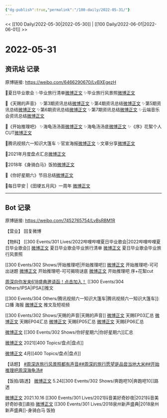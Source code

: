 ```yaml
---
{"dg-publish":true,"permalink":"/100-daily/2022-05-31/"}
---
```



<< [[100 Daily/2022-05-30\|2022-05-30]] | [[100 Daily/2022-06-01\|2022-06-01]] >>

# 2022-05-31

## 资讯站 记录

原博链接: https://weibo.com/6466290670/LvBXEgezH

🍃夏日毕业歌会
✨毕业旅行清单[微博正文](https://m.weibo.cn/6466290670/4775144251197092)
✨毕业旅行风景照[微博正文](https://m.weibo.cn/6466290670/4775147216573026)

🍃《天赐的声音》
✨第3期资讯总结[微博正文](https://m.weibo.cn/6466290670/4775125700053940)
✨第4期资讯总结[微博正文](https://m.weibo.cn/6466290670/4775126564867077)
✨第5期资讯总结[微博正文](https://m.weibo.cn/6466290670/4775127848585524)
✨第6期资讯总结[微博正文](https://m.weibo.cn/6466290670/4775130112462074)
✨第7期资讯总结[微博正文](https://m.weibo.cn/6466290670/4775229752083510)
✨云端音乐会资讯总结[微博正文](https://m.weibo.cn/6466290670/4775229739501637)

🍃《开始推理吧》
✨海龟汤汤面[微博正文](https://m.weibo.cn/6466290670/4775160681073767)
✨海龟汤汤底[微博正文](https://m.weibo.cn/6466290670/4775174011094824)
✨《序》花絮个人CUT[微博正文](https://m.weibo.cn/6466290670/4775187176755735)

🍃腾讯视频六一知识大篷车
✨官宣海报[微博正文](https://m.weibo.cn/6466290670/4775209922464984)
✨文章分享[微博正文](https://m.weibo.cn/6466290670/4775180956338585)

🍃2021年月度盘点汇总[微博正文](https://m.weibo.cn/6466290670/4775184786000532)

🍃2018年《身骑白马》饭拍[微博正文](https://m.weibo.cn/6466290670/4775247927054985)

🍃《你好星期六》节目总结[微博正文](https://m.weibo.cn/6466290670/4775158412216257)

🍃每日早安 |《田埂五月风》一周年 [微博正文](https://m.weibo.cn/6466290670/4775088471148084)

---
## Bot 记录

原博链接: https://weibo.com/7452765754/LvBsRBM1R

【营业】
[](https://m.weibo.cn/1736988591/4773866502620621) 回复微博

【物料】
[[300 Events/301 Lives/2022哔哩哔哩夏日毕业歌会\|2022哔哩哔哩夏日毕业歌会]]
[微博正文](https://m.weibo.cn/6744306402/4775142364809275) 夏日毕业歌会毕业旅行清单
[微博正文](https://m.weibo.cn/6744306402/4775145888024377) 夏日毕业歌会毕业旅行风景照

[[300 Events/302 Shows/开始推理吧\|开始推理吧]]
[微博正文](https://m.weibo.cn/2162247381/4775156993756647) 开始推理吧-可可出谜题
[微博正文](https://m.weibo.cn/2162247381/4775172239791776) 开始推理吧-可可揭晓谜底
[微博正文](https://m.weibo.cn/6466290670/4775187176755735) 开始推理吧 序+花絮cut

[周深向你发来618盛典邀请函！点击加入！](https://weibo.cn/sinaurl?u=https%3A%2F%2Fmp.weixin.qq.com%2Fs%2F5nuwKCnxRgxmDqxsrcOS2g) [[300 Events/304 Others/IPSA\|IPSA]]推文

[[300 Events/304 Others/腾讯视频六一知识大篷车\|腾讯视频六一知识大篷车]]:
[](https://m.weibo.cn/2591595652/4775162912440973) 口播
[](https://m.weibo.cn/2591595652/4775204553231830) 海报
[微博正文](https://m.weibo.cn/6466290670/4775180956338585) 推文及短视频

[[300 Events/302 Shows/天赐的声音\|天赐的声音]]
[微博正文](https://m.weibo.cn/6466290670/4775125700053940) 天赐EP03汇总
[微博正文](https://m.weibo.cn/6466290670/4775126564867077) 天赐EP04汇总
[微博正文](https://m.weibo.cn/6466290670/4775127848585524) 天赐EP05汇总
[微博正文](https://m.weibo.cn/6466290670/4775130112462074) 天赐EP06汇总

[微博正文](https://m.weibo.cn/6466290670/4775158412216257) [[300 Events/302 Shows/你好星期六\|你好星期六]]汇总

[微博正文](https://m.weibo.cn/6466290670/4775184786000532) 2021[[400 Topics/盘点\|盘点]]

[微博正文](https://m.weibo.cn/6466290670/4775244718145713) 4月[[400 Topics/盘点\|盘点]]

【话题】
[#周深连旅行风景照都有声音#](https://s.weibo.com/weibo?q=%23%E5%91%A8%E6%B7%B1%E8%BF%9E%E6%97%85%E8%A1%8C%E9%A3%8E%E6%99%AF%E7%85%A7%E9%83%BD%E6%9C%89%E5%A3%B0%E9%9F%B3%23)[#周深的旅行愿望是品尝当地大米#](https://s.weibo.com/weibo?q=%23%E5%91%A8%E6%B7%B1%E7%9A%84%E6%97%85%E8%A1%8C%E6%84%BF%E6%9C%9B%E6%98%AF%E5%93%81%E5%B0%9D%E5%BD%93%E5%9C%B0%E5%A4%A7%E7%B1%B3%23)[#开始推理吧周深海龟汤#](https://s.weibo.com/weibo?q=%23%E5%BC%80%E5%A7%8B%E6%8E%A8%E7%90%86%E5%90%A7%E5%91%A8%E6%B7%B1%E6%B5%B7%E9%BE%9F%E6%B1%A4%23)

【饭拍/路透】
[微博正文](https://m.weibo.cn/7495641082/4775135825888836) 5.24[[300 Events/302 Shows/奔跑吧10\|奔跑吧10]]路透

[微博正文](https://m.weibo.cn/1247963292/4773870169754160) 2021.10.16 [[300 Events/301 Lives/2021抖音美好奇妙夜\|2021抖音美好奇妙夜]]直拍
[微博正文](https://m.weibo.cn/5516625428/4775238325504697) [[300 Events/301 Lives/2018泉州新声盛典\|2018泉州新声盛典]]-身骑白马 饭拍
